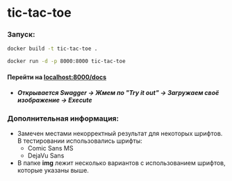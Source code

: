 # tic-tac-toe

### Запуск:

```bash
docker build -t tic-tac-toe .
```

```bash
docker run -d -p 8000:8000 tic-tac-toe
```

#### Перейти на [localhost:8000/docs](http://localhost:8000/docs)
- ##### Открывается Swagger -> Жмем по "Try it out" -> Загружаем своё изображение -> Execute

### Дополнительная информация:
- Замечен местами некорректный результат для некоторых шрифтов. В тестировании использовались шрифты:
  - Comic Sans MS
  - DejaVu Sans
- В папке **img** лежит несколько вариантов с использованием шрифтов, которые указаны выше.